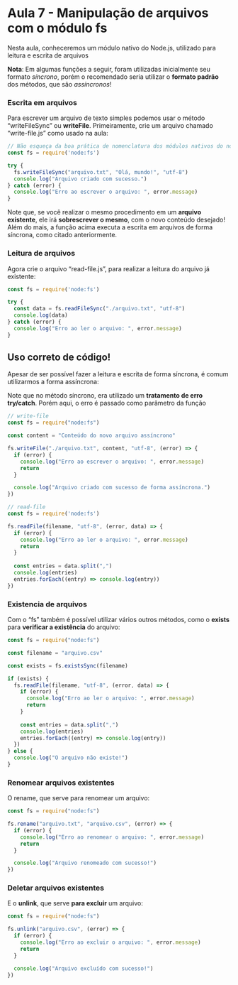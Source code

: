 # Aula 7 - Manipulação de arquivos com o módulo fs
Nesta aula, conheceremos um módulo nativo do Node.js, utilizado para leitura e escrita de arquivos

**Nota**: Em algumas funções a seguir, foram utilizadas inicialmente seu formato *síncrono*, porém o recomendado 
seria utilizar o **formato padrão** dos métodos, que são *assíncronos*! 

### Escrita em arquivos
Para escrever um arquivo de texto simples podemos usar o método “writeFileSync” ou **writeFile**. 
Primeiramente, crie um arquivo chamado “write-file.js” como usado na aula:

```js
// Não esqueça da boa prática de nomenclatura dos módulos nativos do node abaixo!
const fs = require('node:fs')

try {
  fs.writeFileSync("arquivo.txt", "Olá, mundo!", "utf-8")
  console.log("Arquivo criado com sucesso.")
} catch (error) {
  console.log("Erro ao escrever o arquivo: ", error.message)
}
```

Note que, se você realizar o mesmo procedimento em um **arquivo existente**, ele irá **sobrescrever o mesmo**, 
com o novo conteúdo desejado! Além do mais, a função acima executa a escrita em arquivos de forma síncrona, como citado 
anteriormente.

### Leitura de arquivos
Agora crie o arquivo “read-file.js”, para realizar a leitura do arquivo já existente:

```js
const fs = require('node:fs')

try {
  const data = fs.readFileSync("./arquivo.txt", "utf-8")
  console.log(data)
} catch (error) {
  console.log("Erro ao ler o arquivo: ", error.message)
}
```

## Uso correto de código!
Apesar de ser possível fazer a leitura e escrita de forma síncrona, é comum utilizarmos a forma assíncrona:


Note que no método síncrono, era utilizado um **tratamento de erro try/catch**. Porém aqui, o erro é passado como 
parâmetro da função

```js
// write-file
const fs = require("node:fs")

const content = "Conteúdo do novo arquivo assíncrono"

fs.writeFile("./arquivo.txt", content, "utf-8", (error) => {
  if (error) {
    console.log("Erro ao escrever o arquivo: ", error.message)
    return
  }

  console.log("Arquivo criado com sucesso de forma assíncrona.")
})

// read-file
const fs = require('node:fs')

fs.readFile(filename, "utf-8", (error, data) => {
  if (error) {
    console.log("Erro ao ler o arquivo: ", error.message)
    return
  }
  
  const entries = data.split(",")
  console.log(entries)
  entries.forEach((entry) => console.log(entry))
})
```

### Existencia de arquivos
Com o “fs” também é possível utilizar vários outros métodos, como o **exists** para **verificar a existência** do arquivo:

```js
const fs = require("node:fs")

const filename = "arquivo.csv"

const exists = fs.existsSync(filename)

if (exists) {
  fs.readFile(filename, "utf-8", (error, data) => {
    if (error) {
      console.log("Erro ao ler o arquivo: ", error.message)
      return
    }
  
    const entries = data.split(",")
    console.log(entries)
    entries.forEach((entry) => console.log(entry))
  })
} else {
  console.log("O arquivo não existe!")
}
```

### Renomear arquivos existentes
O rename, que serve para renomear um arquivo:

```js
const fs = require("node:fs")

fs.rename("arquivo.txt", "arquivo.csv", (error) => {
  if (error) {
    console.log("Erro ao renomear o arquivo: ", error.message)
    return
  }

  console.log("Arquivo renomeado com sucesso!")
})

```

### Deletar arquivos existentes
E o **unlink**, que serve **para excluir** um arquivo:

```js
const fs = require("node:fs")

fs.unlink("arquivo.csv", (error) => {
  if (error) {
    console.log("Erro ao excluir o arquivo: ", error.message)
    return
  }

  console.log("Arquivo excluído com sucesso!")
})
```